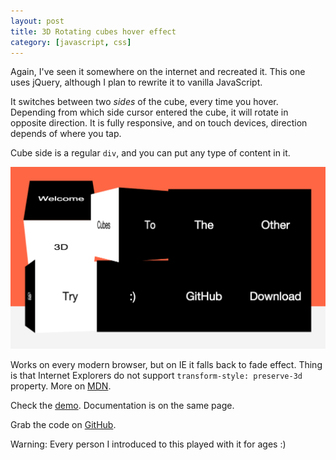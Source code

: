 ```yaml
---
layout: post
title: 3D Rotating cubes hover effect
category: [javascript, css]
---
```


Again, I've seen it somewhere on the internet and recreated it.
This one uses jQuery, although I plan to rewrite it to vanilla JavaScript.

It switches between two <i>sides</i> of the cube, every time you hover.
Depending from which side cursor entered the cube, it will rotate in opposite direction.
It is fully responsive, and on touch devices, direction depends of where you tap.

Cube side is a regular `div`, and you can put any type of content in it.

<a href="http://stanko.github.io/cube-3D-rotate-grid/">
  <img src="/public/img/projects/cube-3D-rotate-grid.png" alt="Demo - 3D Rotating cubes hover effect">
</a>

Works on every modern browser, but on IE it falls back to fade effect.
Thing is that Internet Explorers do not support `transform-style: preserve-3d` property.
More on [MDN](https://developer.mozilla.org/en-US/docs/Web/CSS/transform-style).

Check the [demo](http://stanko.github.io/cube-3D-rotate-grid/).
Documentation is on the same page.

Grab the code on [GitHub](https://github.com/Stanko/cube-3D-rotate-grid).

Warning: Every person I introduced to this played with it for ages :)
